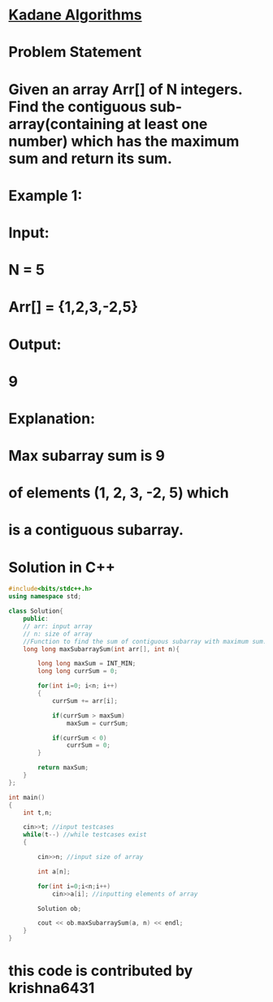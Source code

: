 # [Kadane Algorithms](https://practice.geeksforgeeks.org/problems/kadanes-algorithm-1587115620/1)

# Problem Statement

# Given an array Arr[] of N integers. Find the contiguous sub-array(containing at least one number) which has the maximum sum and return its sum.

# Example 1:
# Input:

# N = 5

# Arr[] = {1,2,3,-2,5}

# Output:

# 9

# Explanation:

# Max subarray sum is 9

# of elements (1, 2, 3, -2, 5) which

# is a contiguous subarray.

# Solution in C++

```cpp
#include<bits/stdc++.h>
using namespace std;

class Solution{
    public:
    // arr: input array
    // n: size of array
    //Function to find the sum of contiguous subarray with maximum sum.
    long long maxSubarraySum(int arr[], int n){

        long long maxSum = INT_MIN;
        long long currSum = 0;

        for(int i=0; i<n; i++)
        {
            currSum += arr[i];

            if(currSum > maxSum)
                maxSum = currSum;

            if(currSum < 0)
                currSum = 0;
        }

        return maxSum;
    }
};

int main()
{
    int t,n;

    cin>>t; //input testcases
    while(t--) //while testcases exist
    {

        cin>>n; //input size of array

        int a[n];

        for(int i=0;i<n;i++)
            cin>>a[i]; //inputting elements of array

        Solution ob;

        cout << ob.maxSubarraySum(a, n) << endl;
    }
}

```

# this code is contributed by krishna6431
